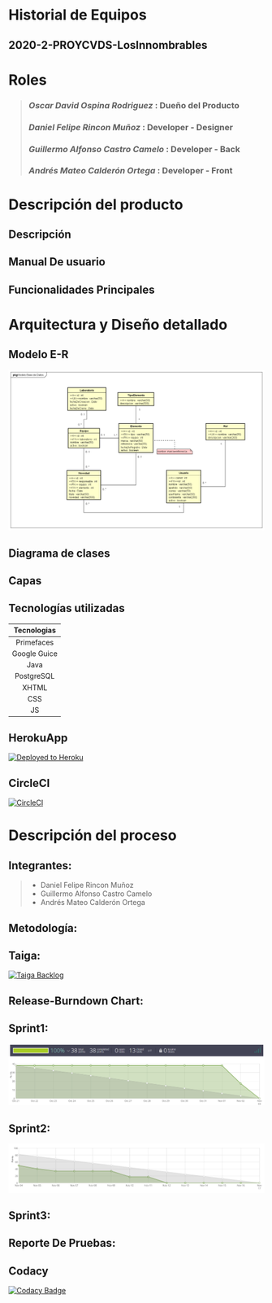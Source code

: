 # Historial de Equipos
## 2020-2-PROYCVDS-LosInnombrables
# Roles
>### *Oscar David Ospina Rodriguez* : Dueño del Producto
>### *Daniel Felipe Rincon Muñoz* : Developer - Designer
>### *Guillermo Alfonso Castro Camelo* : Developer - Back
>### *Andrés Mateo Calderón Ortega* : Developer - Front
# Descripción del producto
## Descripción
>
## Manual De usuario
>
## Funcionalidades Principales
>
# Arquitectura y Diseño detallado
>
## Modelo E-R
![](/resources/DiagramaClases.png)
## Diagrama de clases
>
## Capas
>
## Tecnologías utilizadas
| Tecnologias |
| :--: |
|Primefaces|
|Google Guice|
|Java|
|PostgreSQL|
|XHTML|
|CSS|
|JS|
## HerokuApp
[![Deployed to Heroku](https://www.herokucdn.com/deploy/button.png)](https://historial-de-equipos.herokuapp.com/)
## CircleCI
[![CircleCI](https://circleci.com/gh/Los-Innombrables/2020-2-PROYCVDS-LosInnombrables.svg?style=svg)](https://app.circleci.com/pipelines/github/Los-Innombrables/2020-2-PROYCVDS-LosInnombrables)
# Descripción del proceso
## Integrantes:
 >- Daniel Felipe Rincon Muñoz
 >- Guillermo Alfonso Castro Camelo
 >- Andrés Mateo Calderón Ortega
## Metodología:
>
## Taiga:
[![Taiga Backlog](https://images.assets-landingi.com/jvS0A3Tm24feIBqs/logo_horizontal.png)](https://tree.taiga.io/project/candres1019-historial-de-equipos-labinfo/backlog)
## Release-Burndown Chart:
>
## Sprint1:
![](/resources/Sprint1.PNG)
## Sprint2:
![](/resources/Sprint2.PNG)
## Sprint3:
>
## Reporte De Pruebas:
>
## Codacy
[![Codacy Badge](https://app.codacy.com/project/badge/Grade/6ae092aed25d47a897b7ee6d26ff857f)](https://www.codacy.com/gh/Los-Innombrables/2020-2-PROYCVDS-LosInnombrables/dashboard?utm_source=github.com&amp;utm_medium=referral&amp;utm_content=Los-Innombrables/2020-2-PROYCVDS-LosInnombrables&amp;utm_campaign=Badge_Grade)
